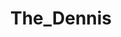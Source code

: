 ---
title: The_Dennis
crosslinks:
- The_Donald
- announcements
- iasip
- IASIP
- OutOfTheLoop
- engrish
- IAmA
- hero0fwar
- Utah
- onetruegod
- shitpost
- DeeForPrison
- The_Stephen
- MemeEconomy
- MarchAgainstTrump
- BonerAlert
- LifeProTips
- gifs
---